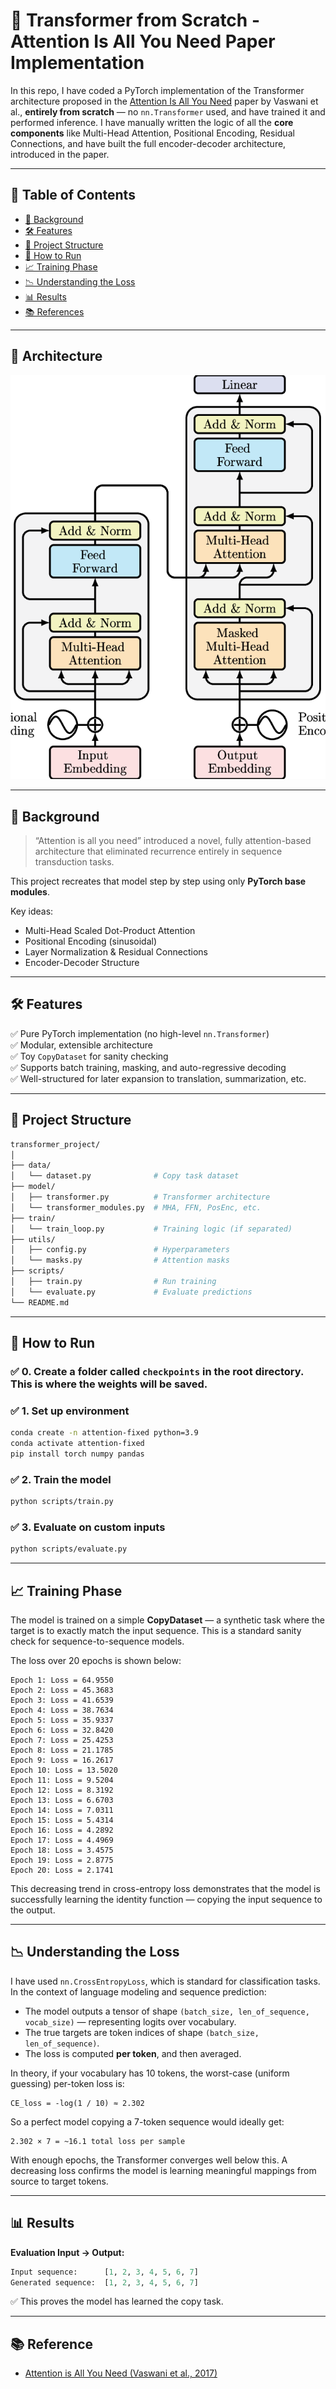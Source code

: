 # 🧠 Transformer from Scratch - Attention Is All You Need Paper Implementation

In this repo, I have coded a PyTorch implementation of the Transformer architecture proposed in the [Attention Is All You Need](https://arxiv.org/abs/1706.03762) paper by Vaswani et al., **entirely from scratch** — no `nn.Transformer` used, and have trained it and performed inference. I have manually written the logic of all the **core components** like Multi-Head Attention, Positional Encoding, Residual Connections, and have built the full encoder-decoder architecture, introduced in the paper.

---

## 📌 Table of Contents

- [📖 Background](#-background)
- [🛠 Features](#-features)
- [📂 Project Structure](#-project-structure)
- [🚀 How to Run](#-how-to-run)
- [📈 Training Phase](#-training-phase)
- [📉 Understanding the Loss](#-understanding-the-loss)
- [📊 Results](#-results)
- [📚 References](#-references)

---

## 📝 Architecture

![Transformer Architecture](images/transformer-architecture.png)

---

## 📖 Background

> “Attention is all you need” introduced a novel, fully attention-based architecture that eliminated recurrence entirely in sequence transduction tasks.

This project recreates that model step by step using only **PyTorch base modules**.

Key ideas:
- Multi-Head Scaled Dot-Product Attention
- Positional Encoding (sinusoidal)
- Layer Normalization & Residual Connections
- Encoder-Decoder Structure

---

## 🛠 Features

✅ Pure PyTorch implementation (no high-level `nn.Transformer`)  
✅ Modular, extensible architecture  
✅ Toy `CopyDataset` for sanity checking  
✅ Supports batch training, masking, and auto-regressive decoding  
✅ Well-structured for later expansion to translation, summarization, etc.

---

## 📂 Project Structure

```bash
transformer_project/
│ 
├── data/
│   └── dataset.py              # Copy task dataset
├── model/
│   ├── transformer.py          # Transformer architecture
│   └── transformer_modules.py  # MHA, FFN, PosEnc, etc.
├── train/
│   └── train_loop.py           # Training logic (if separated)
├── utils/
│   ├── config.py               # Hyperparameters
│   └── masks.py                # Attention masks
├── scripts/
│   ├── train.py                # Run training
│   └── evaluate.py             # Evaluate predictions
└── README.md
```

---

## 🚀 How to Run

### ✅ 0. Create a folder called ```checkpoints``` in the root directory. This is where the weights will be saved. 

### ✅ 1. Set up environment

```bash
conda create -n attention-fixed python=3.9
conda activate attention-fixed
pip install torch numpy pandas
```

### ✅ 2. Train the model

```bash
python scripts/train.py
```

### ✅ 3. Evaluate on custom inputs

```bash
python scripts/evaluate.py
```

---

## 📈 Training Phase

The model is trained on a simple **CopyDataset** — a synthetic task where the target is to exactly match the input sequence. This is a standard sanity check for sequence-to-sequence models.

The loss over 20 epochs is shown below:

```
Epoch 1: Loss = 64.9550
Epoch 2: Loss = 45.3683
Epoch 3: Loss = 41.6539
Epoch 4: Loss = 38.7634
Epoch 5: Loss = 35.9337
Epoch 6: Loss = 32.8420
Epoch 7: Loss = 25.4253
Epoch 8: Loss = 21.1785
Epoch 9: Loss = 16.2617
Epoch 10: Loss = 13.5020
Epoch 11: Loss = 9.5204
Epoch 12: Loss = 8.3192
Epoch 13: Loss = 6.6703
Epoch 14: Loss = 7.0311
Epoch 15: Loss = 5.4314
Epoch 16: Loss = 4.2892
Epoch 17: Loss = 4.4969
Epoch 18: Loss = 3.4575
Epoch 19: Loss = 2.8775
Epoch 20: Loss = 2.1741
```

This decreasing trend in cross-entropy loss demonstrates that the model is successfully learning the identity function — copying the input sequence to the output.

---

## 📉 Understanding the Loss

I have used `nn.CrossEntropyLoss`, which is standard for classification tasks. In the context of language modeling and sequence prediction:

- The model outputs a tensor of shape `(batch_size, len_of_sequence, vocab_size)` — representing logits over vocabulary.
- The true targets are token indices of shape `(batch_size, len_of_sequence)`.
- The loss is computed **per token**, and then averaged.

In theory, if your vocabulary has 10 tokens, the worst-case (uniform guessing) per-token loss is:

```text
CE_loss = -log(1 / 10) ≈ 2.302
```

So a perfect model copying a 7-token sequence would ideally get:

```text
2.302 × 7 = ~16.1 total loss per sample
```

With enough epochs, the Transformer converges well below this. A decreasing loss confirms the model is learning meaningful mappings from source to target tokens.

---

## 📊 Results

**Evaluation Input → Output:**

```python
Input sequence:      [1, 2, 3, 4, 5, 6, 7]
Generated sequence:  [1, 2, 3, 4, 5, 6, 7]
```

✅ This proves the model has learned the copy task.

---

## 📚 Reference

- [Attention is All You Need (Vaswani et al., 2017)](https://arxiv.org/abs/1706.03762)
